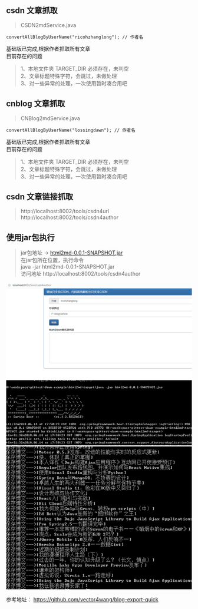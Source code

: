 ## csdn 文章抓取 
>   CSDN2mdService.java
```
convertAllBlogByUserName("ricohzhanglong"); // 作者名
```

基础版已完成,根据作者抓取所有文章 <br/>
目前存在的问题
> 1、本地文件夹 TARGET_DIR 必须存在，未判空  <br/>
  2、文章标题特殊字符，会跳过，未做处理 <br/>
  3、对一些异常的处理，一次使用暂时凑合用吧

## cnblog 文章抓取 
>   CNBlog2mdService.java
```
convertAllBlogByUserName("lossingdawn"); // 作者名
```

基础版已完成,根据作者抓取所有文章 <br/>
目前存在的问题
> 1、本地文件夹 TARGET_DIR 必须存在，未判空 <br/>
  2、文章标题特殊字符，会跳过，未做处理 <br/>
  3、对一些异常的处理，一次使用暂时凑合用吧

## csdn 文章链接抓取
> http://localhost:8002/tools/csdn4url <br/>
  http://localhost:8002/tools/csdn4author

## 使用jar包执行
> jar包地址  -> [html2md-0.0.1-SNAPSHOT.jar](http://pab9ul5c4.bkt.clouddn.com/html2md-0.0.1-SNAPSHOT.jar) <br/> 
       在jar包所在位置，执行命令  <br/>
  java -jar html2md-0.0.1-SNAPSHOT.jar <br/>
       访问地址  http://localhost:8002/tools/csdn4author 
  
![15289690656019.png](https://github.com/Ruffianjiang/dawn-example/blob/master/html2md/img/15289690656019.png "导出页面")
![1528970063.jpg](https://github.com/Ruffianjiang/dawn-example/blob/master/html2md/img/1528970063.jpg "运行日志")
![1528970083.jpg](https://github.com/Ruffianjiang/dawn-example/blob/master/html2md/img/1528970083.jpg "导出日志")

参考地址：
https://github.com/vector4wang/blog-export-quick

